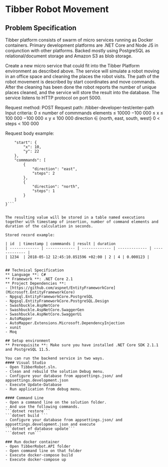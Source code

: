 # Tibber Robot Movement
## Problem Specification
Tibber platform consists of swarm of micro services running as Docker containers. Primary development platforms are .NET Core and Node JS in conjunction with other platforms. Backed mostly using PostgreSQL as relational/document storage and Amazon S3 as blob storage.

Create a new micro service that could fit into the Tibber Platform environment as described above. The service will simulate a robot moving in an office space and cleaning the places the robot visits. The path of the robot movement is described by start coordinates and move commands. After the cleaning has been done the robot reports the number of unique places cleaned, and the service will store the result into the database. The service listens to HTTP protocol on port 5000.

Request method: POST
Request path: /tibber-developer-test/enter-path
Input criteria:
0 ≤ number of commmands elements ≤ 10000
−100 000 ≤ x ≤ 100 000
−100 000 ≤ y ≤ 100 000
direction ∈ {north, east, south, west}
0 < steps < 100 000

Request body example:

```{
    "start": {
        "x": 10,
        "y": 22
    },
    "commmands": [
        {
            "direction": "east",
            "steps": 2
        },
        {
            "direction": "north",
            "steps": 1
        }
    ]
}```


The resulting value will be stored in a table named executions together with timestamp of insertion, number of command elements and duration of the calculation in seconds.

Stored record example:

| id  | timestamp | commmands | result | duration
| ------------- | ------------- | ------------- | ------------- | ------------- |
| 1234  | 2018-05-12 12:45:10.851596 +02:00 | 2 | 4 | 0.000123 |


## Technical Specification
** Language **: C#
** Framework **: .NET Core 2.1
** Project Dependencies **: 
- [https://github.com/aspnet/EntityFrameworkCore](Microsoft.EntityFrameworkCore)
- Npgsql.EntityFrameworkCore.PostgreSQL
- Npgsql.EntityFrameworkCore.PostgreSQL.Design
- Swashbuckle.AspNetCore
- Swashbuckle.AspNetCore.SwaggerGen
- Swashbuckle.AspNetCore.SwaggerUi
- AutoMapper
- AutoMapper.Extensions.Microsoft.DependencyInjection
- xunit
- Moq

## Setup environment
** Prerequisite **: Make sure you have installed .NET Core SDK 2.1.1 and PostgreSQL 11.5.

You can run the backend service in two ways.
#### Visual Studio
- Open TibberRobot.sln.
- Clean and rebuild the solution Debug menu.
- Configure your database from appsettings.json/ and appsettings.development.json
- Execute Update-Database
- Run application from debug menu.

#### Command Line
- Open a command line on the solution folder. 
- And use the following commands.
```dotnet restore```
```dotnet build ```
- Configure your database from appsettings.json/ and appsettings.development.json and execute
```dotnet ef database update```
```dotnet run```

### Run docker container
- Open TibberRobot.API folder
- Open command line on that folder
- Execute docker-compose build
- Execute docker-compose up

